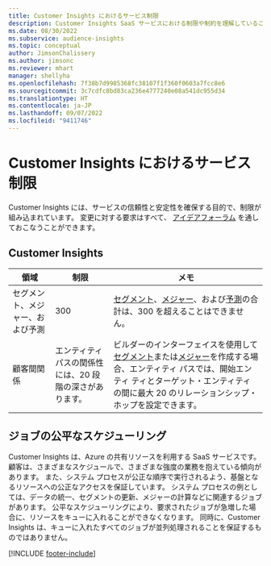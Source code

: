 ```yaml
---
title: Customer Insights におけるサービス制限
description: Customer Insights SaaS サービスにおける制限や制約を理解していること。
ms.date: 08/30/2022
ms.subservice: audience-insights
ms.topic: conceptual
author: JimsonChalissery
ms.author: jimsonc
ms.reviewer: mhart
manager: shellyha
ms.openlocfilehash: 7f38b7d9985368fc38107f1f360f0603a7fcc8e6
ms.sourcegitcommit: 3c7cdfc8bd83ca236e4777240e08a541dc955d34
ms.translationtype: HT
ms.contentlocale: ja-JP
ms.lasthandoff: 09/07/2022
ms.locfileid: "9411746"
---
```

# <a name="service-limits-in-customer-insights"></a>Customer Insights におけるサービス制限

 Customer Insights には、サービスの信頼性と安定性を確保する目的で、制限が組み込まれています。 変更に対する要求はすべて、 [アイデアフォーラム](https://go.microsoft.com/fwlink/?linkid=2074172) を通しておこなうことができます。

## <a name="customer-insights"></a>Customer Insights

| 領域  | 制限  | メモ  |
|-------------|---------------------------------------------------------------------|---------------------------------------------------------------------|
| セグメント、メジャー、および予測 | 300  | [セグメント](segments.md)、[メジャー](measures.md)、および[予測](predictions-overview.md)の合計は、300 を超えることはできません。  |
| 顧客間関係 | エンティティ パスの関係性には、20 段階の深さがあります。 | ビルダーのインターフェイスを使用して[セグメント](segments.md)または[メジャー](measures.md)を作成する場合、エンティティ パスでは、開始エンティ ティとターゲット・エンティティの間に最大 20 のリレーションシップ・ホップを設定できます。  |

## <a name="fair-scheduling-of-jobs"></a>ジョブの公平なスケジューリング

Customer Insights は、Azure の共有リソースを利用する SaaS サービスです。 顧客は、さまざまなスケジュールで、さまざまな強度の業務を抱えている傾向があります。 また、システム プロセスが公正な順序で実行されるよう、基盤となるリソースへの公正なアクセスを保証しています。 システム プロセスの例としては、データの統一、セグメントの更新、メジャーの計算などに関連するジョブがあります。 公平なスケジューリングにより、要求されたジョブが急増した場合に、リソースをキューに入れることができなくなります。 同時に、Customer Insights は、キューに入れたすべてのジョブが並列処理されることを保証するものではありません。

[!INCLUDE [footer-include](includes/footer-banner.md)]
